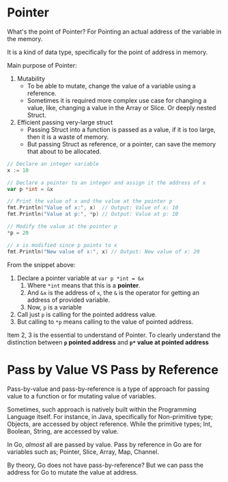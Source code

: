 # Pointer 

What's the point of Pointer? For Pointing an actual address of the variable in the memory.

It is a kind of data type, specifically for the point of address in memory.

Main purpose of Pointer:

1. Mutability
   - To be able to mutate, change the value of a variable using a reference.
   - Sometimes it is required more complex use case for changing a value, like, changing a value in the Array or Slice. Or deeply nested Struct.
2. Efficient passing very-large struct
   - Passing Struct into a function is passed as a value, if it is too large, then it is a waste of memory. 
   - But passing Struct as reference, or a pointer, can save the memory that about to be allocated.

```go
// Declare an integer variable
x := 10

// Declare a pointer to an integer and assign it the address of x
var p *int = &x

// Print the value of x and the value at the pointer p
fmt.Println("Value of x:", x)  // Output: Value of x: 10
fmt.Println("Value at p:", *p) // Output: Value at p: 10

// Modify the value at the pointer p
*p = 20

// x is modified since p points to x
fmt.Println("New value of x:", x) // Output: New value of x: 20
```

From the snippet above:
1. Declare a pointer variable at `var p *int = &x`
   1. Where `*int` means that this is a **pointer**.
   2. And `&x` is the address of `x`, the `&` is the operator for getting an address of provided variable.
   3. Now, `p` is a variable
2. Call just `p` is calling for the pointed address value.
3. But calling to `*p` means calling to the value of pointed address.

Item 2, 3 is the essential to understand of Pointer. To clearly understand the distinction between **`p` pointed address** and **`p*` value at pointed address**


# Pass by Value VS Pass by Reference

Pass-by-value and pass-by-reference is a type of approach for passing value to a function or for mutating value of variables.

Sometimes, such approach is natively built within the Programming Language itself. For instance, in Java, specifically for Non-primitive type; Objects, are accessed by object reference. While the primitive types; Int, Boolean, String, are accessed by value.

In Go, *almost* all are passed by value. Pass by reference in Go are for variables such as; Pointer, Slice, Array, Map, Channel.

By theory, Go does not have pass-by-reference? But we can pass the address for Go to mutate the value at address.